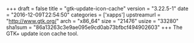 +++
draft = false
title = "gtk-update-icon-cache"
version = "3.22.5-1"
date = "2016-12-09T22:54:50"
categories = ['xapps']
upstreamurl = "http://www.gtk.org/"
arch = "x86_64"
size = "21476"
usize = "33280"
sha1sum = "86a13263c3e9ae095e9cd0ab73bfbcf494902603"
+++
The GTK+ update icon cache tool.